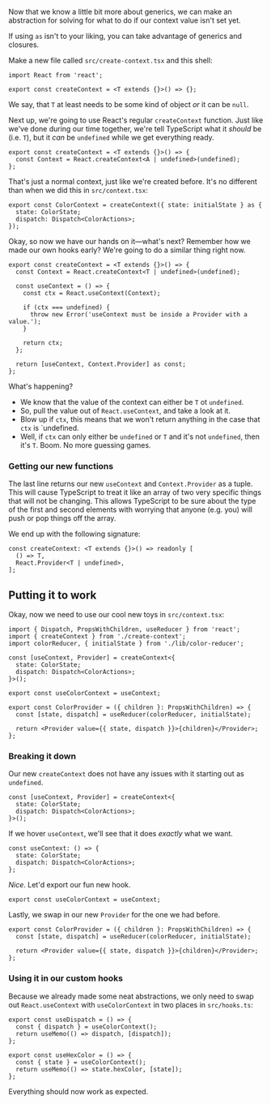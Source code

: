 Now that we know a little bit more about generics, we can make an abstraction for solving for what to do if our context value isn't set yet.

If using `as` isn't to your liking, you can take advantage of generics and closures.

Make a new file called `src/create-context.tsx` and this shell:

````tsx
import React from 'react';

export const createContext = <T extends {}>() => {};
````

We say, that `T` at least needs to be some kind of object *or* it can be `null`.

Next up, we're going to use React's regular `createContext` function. Just like we've done during our time together, we're tell TypeScript what it *should* be (i.e. `T`), but it *can* be `undefined` while we get everything ready.

````tsx
export const createContext = <T extends {}>() => {
  const Context = React.createContext<A | undefined>(undefined);
};
````

That's just a normal context, just like we're created before. It's no different than when we did this in `src/context.tsx`:

````tsx
export const ColorContext = createContext({ state: initialState } as {
  state: ColorState;
  dispatch: Dispatch<ColorActions>;
});
````

Okay, so now we have our hands on it—what's next? Remember how we made our own hooks early? We're going to do a similar thing right now.

````tsx
export const createContext = <T extends {}>() => {
  const Context = React.createContext<T | undefined>(undefined);

  const useContext = () => {
    const ctx = React.useContext(Context);

    if (ctx === undefined) {
      throw new Error('useContext must be inside a Provider with a value.');
    }

    return ctx;
  };

  return [useContext, Context.Provider] as const;
};
````

What's happening?

* We know that the value of the context can either be `T` ot `undefined`.
* So, pull the value out of `React.useContext`, and take a look at it.
* Blow up if `ctx`, this means that we won't return anything in the case that `ctx` is \`undefined.
* Well, if `ctx` can only either be `undefined` or `T` and it's not `undefined`, then it's `T`. Boom. No more guessing games.

### Getting our new functions

The last line returns our new `useContext` and `Context.Provider` as a tuple. This will cause TypeScript to treat it like an array of two very specific things that will not be changing. This allows TypeScript to be sure about the type of the first and second elements with worrying that anyone (e.g. you) will push or pop things off the array.

We end up with the following signature:

````tsx
const createContext: <T extends {}>() => readonly [
  () => T,
  React.Provider<T | undefined>,
];
````

## Putting it to work

Okay, now we need to use our cool new toys in `src/context.tsx`:

````tsx
import { Dispatch, PropsWithChildren, useReducer } from 'react';
import { createContext } from './create-context';
import colorReducer, { initialState } from './lib/color-reducer';

const [useContext, Provider] = createContext<{
  state: ColorState;
  dispatch: Dispatch<ColorActions>;
}>();

export const useColorContext = useContext;

export const ColorProvider = ({ children }: PropsWithChildren) => {
  const [state, dispatch] = useReducer(colorReducer, initialState);

  return <Provider value={{ state, dispatch }}>{children}</Provider>;
};
````

### Breaking it down

Our new `createContext` does not have any issues with it starting out as `undefined`.

````tsx
const [useContext, Provider] = createContext<{
  state: ColorState;
  dispatch: Dispatch<ColorActions>;
}>();
````

If we hover `useContext`, we'll see that it does *exactly* what we want.

````tsx
const useContext: () => {
  state: ColorState;
  dispatch: Dispatch<ColorActions>;
};
````

*Nice*. Let'd export our fun new hook.

````tsx
export const useColorContext = useContext;
````

Lastly, we swap in our new `Provider` for the one we had before.

````tsx
export const ColorProvider = ({ children }: PropsWithChildren) => {
  const [state, dispatch] = useReducer(colorReducer, initialState);

  return <Provider value={{ state, dispatch }}>{children}</Provider>;
};
````

### Using it in our custom hooks

Because we already made some neat abstractions, we only need to swap out `React.useContext` with `useColorContext` in two places in `src/hooks.ts`:

````tsx
export const useDispatch = () => {
  const { dispatch } = useColorContext();
  return useMemo(() => dispatch, [dispatch]);
};

export const useHexColor = () => {
  const { state } = useColorContext();
  return useMemo(() => state.hexColor, [state]);
};
````

Everything should now work as expected.
